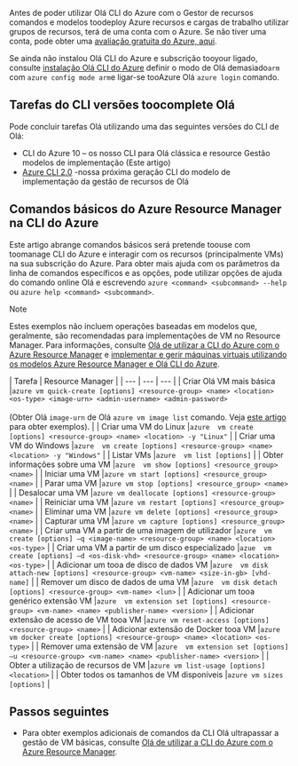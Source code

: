 Antes de poder utilizar Olá CLI do Azure com o Gestor de recursos comandos e modelos toodeploy Azure recursos e cargas de trabalho utilizar grupos de recursos, terá de uma conta com o Azure. Se não tiver uma conta, pode obter uma [avaliação gratuita do Azure, aqui](https://azure.microsoft.com/pricing/free-trial/).

Se ainda não instalou Olá CLI do Azure e subscrição tooyour ligado, consulte [instalação Olá CLI do Azure](../articles/cli-install-nodejs.md) definir o modo de Olá demasiado`arm` com `azure config mode arm`e ligar-se tooAzure Olá `azure login` comando.

## <a name="cli-versions-toocomplete-hello-task"></a>Tarefas do CLI versões toocomplete Olá
Pode concluir tarefas Olá utilizando uma das seguintes versões do CLI de Olá:

- CLI do Azure 10 – os nosso CLI para Olá clássica e resource Gestão modelos de implementação (Este artigo)
- [Azure CLI 2.0](../articles/virtual-machines/linux/cli-manage.md) -nossa próxima geração CLI do modelo de implementação da gestão de recursos de Olá

## <a name="basic-azure-resource-manager-commands-in-azure-cli"></a>Comandos básicos do Azure Resource Manager na CLI do Azure
Este artigo abrange comandos básicos será pretende toouse com toomanage CLI do Azure e interagir com os recursos (principalmente VMs) na sua subscrição do Azure.  Para obter mais ajuda com os parâmetros da linha de comandos específicos e as opções, pode utilizar opções de ajuda do comando online Olá e escrevendo `azure <command> <subcommand> --help` ou `azure help <command> <subcommand>`.

> [!NOTE]
> Estes exemplos não incluem operações baseadas em modelos que, geralmente, são recomendadas para implementações de VM no Resource Manager. Para informações, consulte [Olá de utilizar a CLI do Azure com o Azure Resource Manager](../articles/xplat-cli-azure-resource-manager.md) e [implementar e gerir máquinas virtuais utilizando os modelos Azure Resource Manager e Olá CLI do Azure](../articles/virtual-machines/linux/create-ssh-secured-vm-from-template.md?toc=%2fazure%2fvirtual-machines%2flinux%2ftoc.json).
> 
> 

| Tarefa | Resource Manager |
| --- | --- | --- |
| Criar Olá VM mais básica |`azure vm quick-create [options] <resource-group> <name> <location> <os-type> <image-urn> <admin-username> <admin-password>`<br/><br/>(Obter Olá `image-urn` de Olá `azure vm image list` comando. Veja [este artigo](../articles/virtual-machines/linux/cli-ps-findimage.md?toc=%2fazure%2fvirtual-machines%2flinux%2ftoc.json) para obter exemplos). |
| Criar uma VM do Linux |`azure  vm create [options] <resource-group> <name> <location> -y "Linux"` |
| Criar uma VM do Windows |`azure  vm create [options] <resource-group> <name> <location> -y "Windows"` |
| Listar VMs |`azure  vm list [options]` |
| Obter informações sobre uma VM |`azure  vm show [options] <resource_group> <name>` |
| Iniciar uma VM |`azure vm start [options] <resource_group> <name>` |
| Parar uma VM |`azure vm stop [options] <resource_group> <name>` |
| Desalocar uma VM |`azure vm deallocate [options] <resource-group> <name>` |
| Reiniciar uma VM |`azure vm restart [options] <resource_group> <name>` |
| Eliminar uma VM |`azure vm delete [options] <resource_group> <name>` |
| Capturar uma VM |`azure vm capture [options] <resource_group> <name>` |
| Criar uma VM a partir de uma imagem de utilizador |`azure  vm create [options] –q <image-name> <resource-group> <name> <location> <os-type>` |
| Criar uma VM a partir de um disco especializado |`azue  vm create [options] –d <os-disk-vhd> <resource-group> <name> <location> <os-type>` |
| Adicionar um tooa de disco de dados VM |`azure  vm disk attach-new [options] <resource-group> <vm-name> <size-in-gb> [vhd-name]` |
| Remover um disco de dados de uma VM |`azure  vm disk detach [options] <resource-group> <vm-name> <lun>` |
| Adicionar um tooa genérico extensão VM |`azure  vm extension set [options] <resource-group> <vm-name> <name> <publisher-name> <version>` |
| Adicionar extensão de acesso de VM tooa VM |`azure vm reset-access [options] <resource-group> <name>` |
| Adicionar extensão de Docker tooa VM |`azure  vm docker create [options] <resource-group> <name> <location> <os-type>` |
| Remover uma extensão de VM |`azure  vm extension set [options] –u <resource-group> <vm-name> <name> <publisher-name> <version>` |
| Obter a utilização de recursos de VM |`azure vm list-usage [options] <location>` |
| Obter todos os tamanhos de VM disponíveis |`azure vm sizes [options]` |

## <a name="next-steps"></a>Passos seguintes
* Para obter exemplos adicionais de comandos da CLI Olá ultrapassar a gestão de VM básicas, consulte [Olá de utilizar a CLI do Azure com o Azure Resource Manager](../articles/virtual-machines/azure-cli-arm-commands.md).
